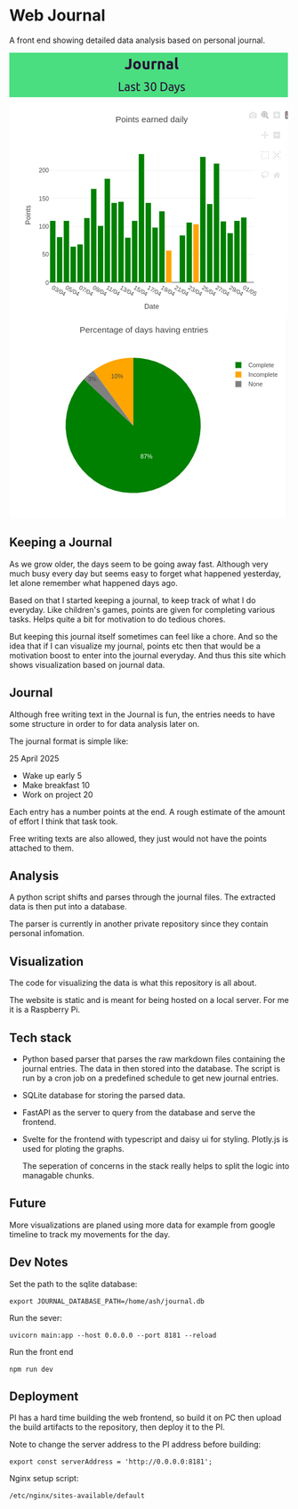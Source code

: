 # Web Journal

A front end showing detailed data analysis based on personal journal.

![Showing example Data](assets/data_example.png)

## Keeping a Journal

As we grow older, the days seem to be going away fast.
Although very much busy every day but seems easy to forget
what happened yesterday, let alone remember what happened
days ago.

Based on that I started keeping a journal, to keep track
of what I do everyday. Like children's games, points are given
for completing various tasks. Helps quite a bit for motivation to
do tedious chores.

But keeping this journal itself sometimes can feel like a chore.
And so the idea that if I can visualize my journal, points
etc then that would be a motivation boost to enter into the
journal everyday. And thus this site which shows visualization
based on journal data.

## Journal

Although free writing text in the Journal is fun, the entries
needs to have some structure in order to for data analysis
later on.

The journal format is simple like:

25 April 2025
- Wake up early 5
- Make breakfast 10
- Work on project 20

Each entry has a number points at the end.
A rough estimate of the amount of effort I
think that task took.

Free writing texts are also allowed, they just would not have
the points attached to them.

## Analysis

A python script shifts and parses through the
journal files. The extracted data is then put
into a database.

The parser is currently in another private repository since
they contain personal infomation.

## Visualization

The code for visualizing the data is what this
repository is all about.

The website is static and is meant for being
hosted on a local server. For me it is a Raspberry Pi.


## Tech stack

- Python based parser that parses the raw markdown files containing the journal entries. The data in then stored into the database. The script is run by a cron job on a predefined schedule to get new journal entries.
- SQLite database for storing the parsed data.
- FastAPI as the server to query from the database and serve the frontend.
- Svelte for the frontend with typescript and daisy ui for styling. Plotly.js is used for ploting the graphs.

  The seperation of concerns in the stack really helps to split the logic into managable chunks.

## Future

More visualizations are planed using more data for example from
google timeline to track my movements for the day.

## Dev Notes

Set the path to the sqlite database:

    export JOURNAL_DATABASE_PATH=/home/ash/journal.db

Run the sever:

    uvicorn main:app --host 0.0.0.0 --port 8181 --reload

Run the front end

    npm run dev

## Deployment

PI has a hard time building the web frontend,
so build it on PC then upload the build artifacts to the repository,
then deploy it to the PI.

Note to change the server address to the PI address before building:

    export const serverAddress = 'http://0.0.0.0:8181';

Nginx setup script:

    /etc/nginx/sites-available/default
